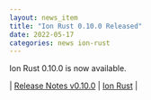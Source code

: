 ```yaml
---
layout: news_item
title: "Ion Rust 0.10.0 Released"
date: 2022-05-17
categories: news ion-rust
---
```


Ion Rust 0.10.0 is now available.

| [Release Notes v0.10.0](https://github.com/amzn/ion-rust/releases/tag/v0.10.0) | [Ion Rust](https://github.com/amzn/ion-rust) |

